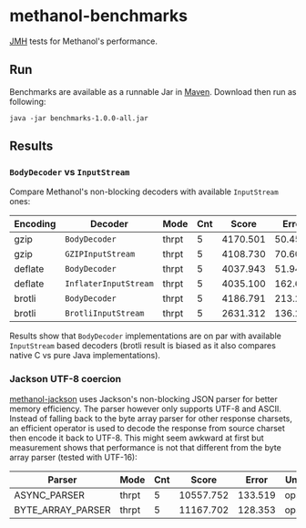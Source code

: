 # methanol-benchmarks

[JMH][jmh] tests for Methanol's performance.

## Run

Benchmarks are available as a runnable Jar in [Maven][benchmarks_maven]. Download then run as
following:

```bsh
java -jar benchmarks-1.0.0-all.jar
```

## Results

### `BodyDecoder` vs `InputStream`

Compare Methanol's non-blocking decoders with available `InputStream` ones:

| Encoding | Decoder               | Mode  | Cnt | Score    | Error   | Units |
|----------|-----------------------|-------|-----|----------|---------|-------|
| gzip     | `BodyDecoder`         | thrpt | 5   | 4170.501 | 50.458  | ops/s |
| gzip     | `GZIPInputStream`     | thrpt | 5   | 4108.730 | 70.605  | ops/s |
| deflate  | `BodyDecoder`         | thrpt | 5   | 4037.943 | 51.947  | ops/s |
| deflate  | `InflaterInputStream` | thrpt | 5   | 4035.100 | 162.641 | ops/s |
| brotli   | `BodyDecoder`         | thrpt | 5   | 4186.791 | 213.283 | ops/s |
| brotli   | `BrotliInputStream`   | thrpt | 5   | 2631.312 | 136.291 | ops/s |

Results show that `BodyDecoder` implementations are on par with available `InputStream` based
decoders (brotli result is biased as it also compares native C vs pure Java implementations).

### Jackson UTF-8 coercion

[methanol-jackson][methanol_jackson] uses Jackson's non-blocking JSON parser for better memory
efficiency. The parser however only supports UTF-8 and ASCII. Instead of falling back to the
byte array parser for other response charsets, an efficient operator is used to decode the response
from source charset then encode it back to UTF-8. This might seem awkward at first but measurement
shows that performance is not that different from the byte array parser (tested with UTF-16):

| Parser            | Mode  | Cnt | Score     | Error   | Units |
|-------------------|-------|-----|-----------|---------|-------|
| ASYNC_PARSER      | thrpt | 5   | 10557.752 | 133.519 | ops/s |
| BYTE_ARRAY_PARSER | thrpt | 5   | 11167.702 | 128.353 | ops/s |

[jmh]: https://openjdk.java.net/projects/code-tools/jmh/
[benchmarks_maven]: https://mvnrepository.com/artifact/com.github.mizosoft.methanol/benchmarks/1.0.0
[methanol_jackson]: https://github.com/mizosoft/methanol/tree/master/methanol-jackson
